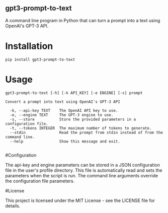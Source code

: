 ## gpt3-prompt-to-text
A command line program in Python that can turn a prompt into a text using OpenAI's GPT-3 API.

# Installation
`pip install gpt3-prompt-to-text`

# Usage
```
gpt3-prompt-to-text [-h] [-k API_KEY] [-e ENGINE] [-s] prompt

Convert a prompt into text using OpenAI's GPT-3 API

  -k, --api-key TEXT    The OpenAI API key to use.
  -e, --engine TEXT     The GPT-3 engine to use.
  -s, --store           Store the provided parameters in a configuration file.
  -t, --tokens INTEGER  The maximum number of tokens to generate.
  --stdin               Read the prompt from stdin instead of from the command line.
  --help                Show this message and exit.
  
```

#Configuration

The api-key and engine parameters can be stored in a JSON configuration file in the user's profile directory. This file is automatically read and sets the parameters when the script is run. The command line arguments override the configuration file parameters.

#License

This project is licensed under the MIT License - see the LICENSE file for details.